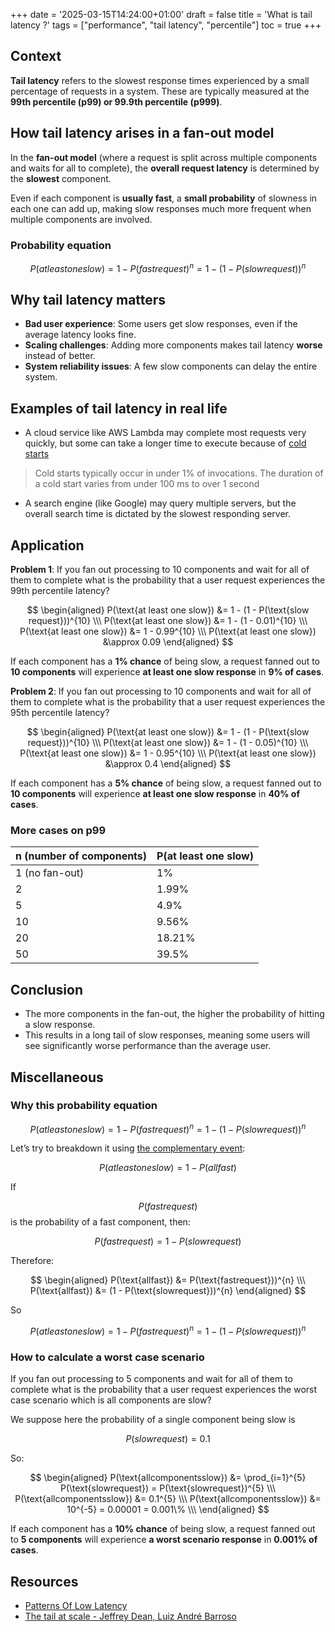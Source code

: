 +++
date = '2025-03-15T14:24:00+01:00'
draft = false
title = 'What is tail latency ?'
tags = ["performance", "tail latency", "percentile"]
toc = true
+++

## Context

**Tail latency** refers to the slowest response times experienced by a small percentage of requests in a system. These are typically measured at the **99th percentile (p99) or 99.9th percentile (p999)**.

## How tail latency arises in a fan-out model

In the **fan-out model** (where a request is split across multiple components and waits for all to complete), the **overall request latency** is determined by the **slowest** component.

Even if each component is **usually fast**, a **small probability** of slowness in each one can add up, making slow responses much more frequent when multiple components are involved.

### Probability equation

$$P(at least one slow) = 1 - P(fast request)^n = 1 - (1 - P(slow request))^n$$

## Why tail latency matters

* **Bad user experience**: Some users get slow responses, even if the average latency looks fine.
* **Scaling challenges**: Adding more components makes tail latency **worse** instead of better.
* **System reliability issues**: A few slow components can delay the entire system.

## Examples of tail latency in real life

* A cloud service like AWS Lambda may complete most requests very quickly, but some can take a longer time to execute because of [cold starts](https://docs.aws.amazon.com/lambda/latest/dg/lambda-runtime-environment.html#cold-start-latency)

> Cold starts typically occur in under 1% of invocations. The duration of a cold start varies from under 100 ms to over 1 second

* A search engine (like Google) may query multiple servers, but the overall search time is dictated by the slowest responding server.

## Application

**Problem 1**: If you fan out processing to 10 components and wait for all of them to complete what is the probability that a user request experiences the 99th percentile latency?

$$
\begin{aligned}
P(\text{at least one slow}) &= 1 - (1 - P(\text{slow request}))^{10} \\\
P(\text{at least one slow}) &= 1 - (1 - 0.01)^{10} \\\
P(\text{at least one slow}) &= 1 - 0.99^{10} \\\
P(\text{at least one slow}) &\approx 0.09
\end{aligned}
$$

If each component has a **1% chance** of being slow, a request fanned out to **10 components** will experience **at least one slow response** in **9% of cases**.

**Problem 2**: If you fan out processing to 10 components and wait for all of them to complete what is the probability that a user request experiences the 95th percentile latency?

$$
\begin{aligned}
P(\text{at least one slow}) &= 1 - (1 - P(\text{slow request}))^{10} \\\
P(\text{at least one slow}) &= 1 - (1 - 0.05)^{10} \\\
P(\text{at least one slow}) &= 1 - 0.95^{10} \\\
P(\text{at least one slow}) &\approx 0.4
\end{aligned}
$$

If each component has a **5% chance** of being slow, a request fanned out to **10 components** will experience **at least one slow response** in **40% of cases**.

### More cases on p99

| n (number of components)      | P(at least one slow) |
| ----------- | ----------- |
| 1 (no fan-out)      | 1%       |
| 2   | 1.99%       |
| 5   | 4.9%        |
| 10   | 9.56%        |
| 20   | 18.21%        |
| 50   | 39.5%        |

## Conclusion

* The more components in the fan-out, the higher the probability of hitting a slow response.
* This results in a long tail of slow responses, meaning some users will see significantly worse performance than the average user.

## Miscellaneous

### Why this probability equation

$$P(at least one slow) = 1 - P(fast request)^n = 1 - (1 - P(slow request))^n$$

Let’s try to breakdown it using [the complementary event](https://en.wikipedia.org/wiki/Complementary_event):

$$P(at least one slow) = 1 - P(all fast)$$

If 

$$P(fast request)$$ 
is the probability of a fast component, then:

$$P(fastrequest) = 1 - P(slowrequest)$$

Therefore:

$$
\begin{aligned}
P(\text{allfast}) &= P(\text{fastrequest}))^{n} \\\
P(\text{allfast}) &= (1 - P(\text{slowrequest}))^{n}
\end{aligned}
$$

So

$$P(at least one slow) = 1 - P(fast request)^n = 1 - (1 - P(slow request))^n$$

### How to calculate a worst case scenario

If you fan out processing to 5 components and wait for all of them to complete what is the probability that a user request experiences the worst case scenario which is all components are slow?

We suppose here the probability of a single component being slow is

$$P(slowrequest)=0.1$$

So:

$$
\begin{aligned}
P(\text{allcomponentsslow}) &= \prod_{i=1}^{5} P(\text{slowrequest}) = P(\text{slowrequest})^{5} \\\
P(\text{allcomponentsslow}) &= 0.1^{5} \\\
P(\text{allcomponentsslow}) &= 10^{-5} = 0.00001 = 0.001\% \\\
\end{aligned}
$$

If each component has a **10% chance** of being slow, a request fanned out to **5 components** will experience **a worst scenario response** in **0.001% of cases**.

## Resources

* [Patterns Of Low Latency](https://www.p99conf.io/session/patterns-of-low-latency/)
* [The tail at scale - Jeffrey Dean, Luiz André Barroso](https://dl.acm.org/doi/pdf/10.1145/2408776.2408794)
